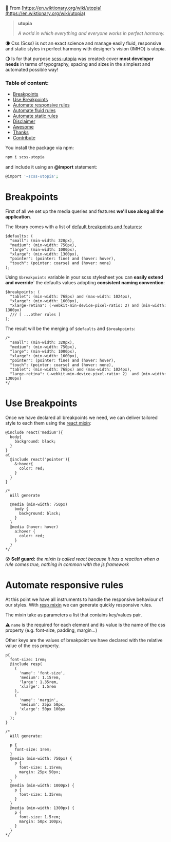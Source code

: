 :book: From [https://en.wiktionary.org/wiki/utopia](https://en.wiktionary.org/wiki/utopia)
> **utopia**
> 
> _A world in which everything and everyone works in perfect harmony._

:waning_crescent_moon: Css (Scss) is not an exact science and manage easily fluid, responsive and static styles in perfect harmony with designer's vision (IMHO) is utopia. 

:waning_gibbous_moon: Is for that purpose [scss-utopia](https://www.npmjs.com/package/scss-utopia) was created: cover **most developer needs**  in terms of typography, spacing and sizes in the simplest and automated possible way!

### Table of content:
- [Breakpoints](#breakpoints)
- [Use Breakpoints](#use-breakpoints)
- [Automate responsive rules](#automate-responsive-rules)
- [Automate fluid rules](#automate-fluid-rules)
- [Automate static rules](#automate-static-rules)
- [Disclaimer](#disclaimer)
- [Awesome](#awesome)
- [Thanks](#thanks)
- [Contribute](#contribute)

You install the package via npm:

``` bash
npm i scss-utopia
```

and include it using an **@import** statement:

``` bash
@import '~scss-utopia';
```

# Breakpoints
First of all we set up the media queries and features **we'll use along all the application**.

The library comes with a list of [default breakpoints and features](https://github.com/DidoMarchet/scss-utopia/blob/main/src/breakpoints.scss):

```
$defaults: (
  "small": (min-width: 320px), 
  "medium": (min-width: 750px),
  "large": (min-width: 1000px),
  "xlarge": (min-width: 1300px),
  "pointer": (pointer: fine) and (hover: hover),
  "touch": (pointer: coarse) and (hover: none)
);
```

Using `$breakpoints` variable in your scss stylesheet you can **easily extend and override**` the defaults values adopting **consistent naming convention**:

```
$breakpoints: (
  "tablet": (min-width: 768px) and (max-width: 1024px),
  "xlarge": (min-width: 1600px),
  "xlarge-retina": (-webkit-min-device-pixel-ratio: 2) and (min-width: 1300px)
  /// [ ...other rules ]
);
```

The result will be the merging of  `$defaults` and `$breakpoints`:

```
/*
  "small": (min-width: 320px), 
  "medium": (min-width: 750px),
  "large": (min-width: 1000px),
  "xlarge": (min-width: 1600px),
  "pointer": (pointer: fine) and (hover: hover),
  "touch": (pointer: coarse) and (hover: none),
  "tablet": (min-width: 768px) and (max-width: 1024px),
  "large-retina": (-webkit-min-device-pixel-ratio: 2)  and (min-width: 1300px)
*/
```

# Use Breakpoints
Once we have declared all breakpoints we need, we can deliver tailored style to each them using the [react mixin](https://github.com/DidoMarchet/scss-utopia/blob/main/src/react.scss):

```
@include react('medium'){
  body{
    background: black;
  }
}
a{
  @include react('pointer'){
    &:hover{
      color: red;
    }
  }
}

/*
  Will generate 

  @media (min-width: 750px)
    body {
      background: black;
    }
  }
  @media (hover: hover)
    a:hover {
      color: red;
    }
  }
*/
```

:cold_sweat: **Self guard:** *the mixin is called react because it has a reaction when a rule comes true, nothing in common with the js framework* 

# Automate responsive rules
At this point we have all instruments to handle the responsive behaviour of our styles.
With [resp mixin](https://github.com/DidoMarchet/scss-utopia/blob/main/src/resp.scss) we can generate quickly responsive rules.

The mixin take as parameters a list that contains key/values pair.

:warning: `name` is the required for each element and its value is the name of the css property (e.g. font-size, padding, margin...)

Other keys are the values of breakpoint we have declared with the relative value of the css property.


```
p{
  font-size: 1rem;
  @include resp(
    (
      'name': 'font-size',
      'medium': 1.15rem,
      'large': 1.35rem,
      'xlarge': 1.5rem
    ),
    (
      'name': 'margin',
      'medium': 25px 50px,
      'xlarge': 50px 100px
    )
  );
}

/* 
  Will generate:
  
  p {
    font-size: 1rem;
  }
  @media (min-width: 750px) {
    p {
      font-size: 1.15rem;
      margin: 25px 50px;
    }
  }
  @media (min-width: 1000px) {
    p {
      font-size: 1.35rem;
    }
  }
  @media (min-width: 1300px) {
    p {
      font-size: 1.5rem;
      margin: 50px 100px;
    }
  }
*/
```
 

